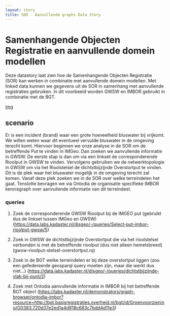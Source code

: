 ```yaml
---
layout: story
title: SOR - Aanvullende graphs Data Story
---
```

# Samenhangende Objecten Registratie en aanvullende domein modellen

Deze datastory laat zien hoe de Samenhangende Objecten Registratie (SOR) kan werken in combinatie met aanvullende domein modellen.
Met linked data kunnen we gegevens uit de SOR in samenhang met aanvullende registraties gebruiken. In dit voorbeeld worden GWSW en IMBOR gebruikt in combinatie met de BGT.

[img](sor-houtskoolschets.png)

## scenario

Er is een incident (brand) waar een grote hoeveelheid bluswater bij vrijkomt. We willen weten waar dit eventueel vervulde bluswater in de omgeving terecht komt.
Hiervoor beginnen we onze analyse in de SOR om de betreffende Put te vinden in IMGeo. Dan zoeken we aanvullende informatie in GWSW. De eerste stap is dan om via een linkset de corresponderende Rioolput in GWSW te vinden. Vervolgens gebruiken we de netwerktopologie in GWSW om via het Rioolstelsel de dichtstbijzijnde Overstortput te vinden. Dit is de plek waar het bluswater mogelijk in de omgeving terecht zal komen.
Vanaf deze plek zoeken we in de SOR over welke terreindelen het gaat. Tenslotte bevragen we via Ontodia de organisatie specifieke IMBOR kennisgraph over aanvullende informatie van dit terreindeel. 



### queries

1) Zoek de corresponderende GWSW Rioolput bij de IMGEO put (gebruikt dus de linkset tussen IMGeo en GWSW)
(https://data.labs.kadaster.nl/disgeo/-/queries/Select-put-imbor-rioolput-gwsw/5)

2) Zoek in GWSW de dichtstbijzijnde Overstortput die via het rioolstelsel verbonden is met de betreffende rioolput (dus niet alleen hemelsbreed)
(gwsw-rioolput-stelsel-overstortput.rq)

3) Zoek in de BGT welke terreindelen er bij deze overstortput liggen (zou een gefedereerde geosparql query moeten zijn, maar die werkt dus niet...) 
    (https://data.labs.kadaster.nl/disgeo/-/queries/dichtstbijzijnde-vlak-bij-punt/2)

4) Zoek met Ontodia aanvullende informatie in IMBOR bij het betreffende BGT object
    (https://labs.kadaster.nl/demonstrators/graph-browser/ontodia-imbor?resource=http://bgt.basisregistraties.overheid.nl/bgt/id/Groenvoorziening/G0383.720d37e2ed1a4d918c683c7bdd4d11e3)

